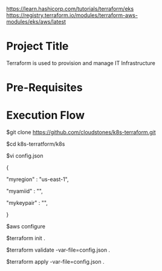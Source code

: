 https://learn.hashicorp.com/tutorials/terraform/eks
https://registry.terraform.io/modules/terraform-aws-modules/eks/aws/latest

Project Title
=====================
Terraform is used to provision and manage IT Infrastructure

Pre-Requisites
============================



Execution Flow
=====================

$git clone https://github.com/cloudstones/k8s-terraform.git

$cd k8s-terratform/k8s

$vi config.json

{

"myregion" : "us-east-1",

"myamiid" : "",

"mykeypair" : "",

}

$aws configure

$terraform init .

$terraform validate -var-file=config.json .

$terraform apply -var-file=config.json .
